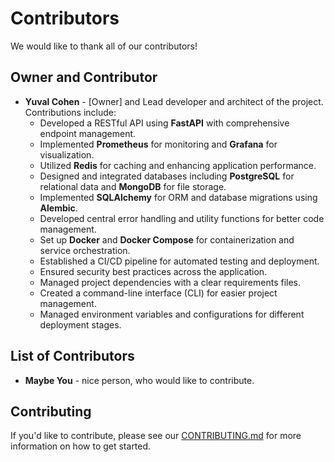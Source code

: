 # Contributors

We would like to thank all of our contributors!

## Owner and Contributor
- **Yuval Cohen** - [Owner] and Lead developer and architect of the project. Contributions include:
  - Developed a RESTful API using **FastAPI** with comprehensive endpoint management.
  - Implemented **Prometheus** for monitoring and **Grafana** for visualization.
  - Utilized **Redis** for caching and enhancing application performance.
  - Designed and integrated databases including **PostgreSQL** for relational data and **MongoDB** for file storage.
  - Implemented **SQLAlchemy** for ORM and database migrations using **Alembic**.
  - Developed central error handling and utility functions for better code management.
  - Set up **Docker** and **Docker Compose** for containerization and service orchestration.
  - Established a CI/CD pipeline for automated testing and deployment.
  - Ensured security best practices across the application.
  - Managed project dependencies with a clear requirements files.
  - Created a command-line interface (CLI) for easier project management.
  - Managed environment variables and configurations for different deployment stages.


## List of Contributors
- **Maybe You** - nice person, who would like to contribute.

## Contributing

If you'd like to contribute, please see our [CONTRIBUTING.md](CONTRIBUTING.md) for more information on how to get started.
